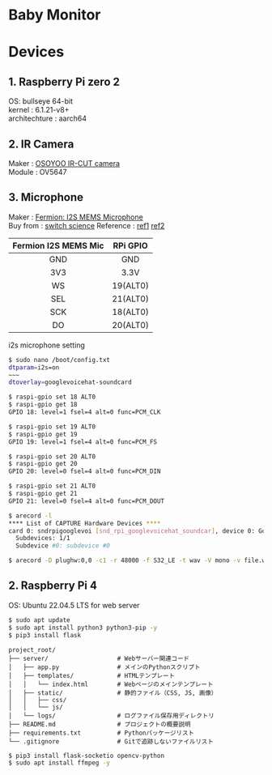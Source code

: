 # Baby Monitor

# Devices
## 1. Raspberry Pi zero 2
OS: bullseye 64-bit  
kernel : 6.1.21-v8+  
architechture : aarch64  

## 2. IR Camera
Maker : [OSOYOO IR-CUT camera](https://www.amazon.co.jp/dp/B0CD7KPH3K?psc=1&ref=ppx_pop_dt_b_product_details)  
Module : OV5647

## 3. Microphone
Maker : [Fermion: I2S MEMS Microphone](https://www.dfrobot.com/product-2637.html)  
Buy from : [switch science](https://www.switch-science.com/products/8792?srsltid=AfmBOoqcv8FdD5tEHdltkeBC67CmGvsm0YxuSpLwuCHaZVdnrEOpOwnC)
Reference : [ref1](https://tomosoft.jp/design/?p=11471)
            [ref2](https://raspberry-pi.ksyic.com/bypass/files/GPIO.svgz#Alt0)

| Fermion I2S MEMS Mic | RPi GPIO |
| :------------------: | :------: |
|         GND          |   GND    |
|         3V3          |   3.3V   |
|          WS          | 19(ALT0) |
|         SEL          | 21(ALT0) |
|         SCK          | 18(ALT0) |
|          DO          | 20(ALT0) |

i2s microphone setting
```bash
$ sudo nano /boot/config.txt
dtparam=i2s=on
~~~
dtoverlay=googlevoicehat-soundcard

$ raspi-gpio set 18 ALT0
$ raspi-gpio get 18
GPIO 18: level=1 fsel=4 alt=0 func=PCM_CLK

$ raspi-gpio set 19 ALT0
$ raspi-gpio get 19
GPIO 19: level=1 fsel=4 alt=0 func=PCM_FS

$ raspi-gpio set 20 ALT0
$ raspi-gpio get 20
GPIO 20: level=0 fsel=4 alt=0 func=PCM_DIN

$ raspi-gpio set 21 ALT0
$ raspi-gpio get 21
GPIO 21: level=0 fsel=4 alt=0 func=PCM_DOUT

$ arecord -l
**** List of CAPTURE Hardware Devices ****
card 0: sndrpigooglevoi [snd_rpi_googlevoicehat_soundcar], device 0: Google voiceHAT SoundCard HiFi voicehat-hifi-0 [Google voiceHAT SoundCard HiFi voicehat-hifi-0]
  Subdevices: 1/1
  Subdevice #0: subdevice #0

$ arecord -D plughw:0,0 -c1 -r 48000 -f S32_LE -t wav -V mono -v file.wav
```

## 2. Raspberry Pi 4
OS: Ubuntu 22.04.5 LTS for web server

```bash
$ sudo apt update
$ sudo apt install python3 python3-pip -y
$ pip3 install flask
```

```
project_root/
├── server/                   # Webサーバー関連コード
│   ├── app.py                # メインのPythonスクリプト
│   ├── templates/            # HTMLテンプレート
│   │   └── index.html        # Webページのメインテンプレート
│   ├── static/               # 静的ファイル（CSS, JS, 画像）
│   │   ├── css/
│   │   └── js/
│   └── logs/                 # ログファイル保存用ディレクトリ
├── README.md                 # プロジェクトの概要説明
├── requirements.txt          # Pythonパッケージリスト
└── .gitignore                # Gitで追跡しないファイルリスト
```

```bash
$ pip3 install flask-socketio opencv-python
$ sudo apt install ffmpeg -y
```